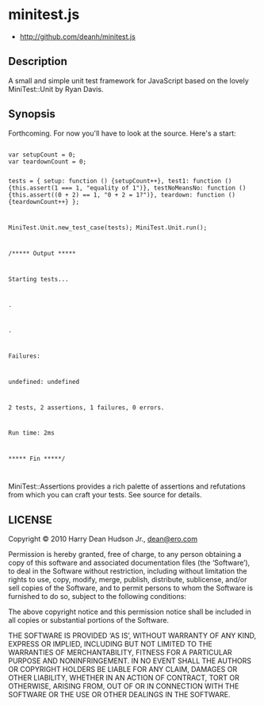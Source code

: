 # minitest.js #

* http://github.com/deanh/minitest.js

## Description ##

A small and simple unit test framework for JavaScript based on the lovely
MiniTest::Unit by Ryan Davis. 

## Synopsis ##

Forthcoming. For now you'll have to look at the source. Here's a start:

<code>
var setupCount = 0;
var teardownCount = 0;

tests = {
     setup: function () {setupCount++},
     test1: function () {this.assert(1 === 1, "equality of 1")},
     testNoMeansNo: function () {this.assert((0 + 2) == 1, "0 + 2 = 1?")},
     teardown: function () {teardownCount++}
};

MiniTest.Unit.new_test_case(tests);
MiniTest.Unit.run();

/***** Output *****

Starting tests...

.

.

Failures:

undefined: undefined

2 tests, 2 assertions, 1 failures, 0 errors.

Run time: 2ms

 ***** Fin *****/

</code>

MiniTest::Assertions provides a rich palette of assertions and refutations from which you can craft your
tests. See source for details.

## LICENSE ##

Copyright © 2010 Harry Dean Hudson Jr., <dean@ero.com>

Permission is hereby granted, free of charge, to any person obtaining a copy of this software and associated documentation files (the ‘Software’), to deal in the Software without restriction, including without limitation the rights to use, copy, modify, merge, publish, distribute, sublicense, and/or sell copies of the Software, and to permit persons to whom the Software is furnished to do so, subject to the following conditions:

The above copyright notice and this permission notice shall be included in all copies or substantial portions of the Software.

THE SOFTWARE IS PROVIDED ‘AS IS’, WITHOUT WARRANTY OF ANY KIND, EXPRESS OR IMPLIED, INCLUDING BUT NOT LIMITED TO THE WARRANTIES OF MERCHANTABILITY, FITNESS FOR A PARTICULAR PURPOSE AND NONINFRINGEMENT. IN NO EVENT SHALL THE AUTHORS OR COPYRIGHT HOLDERS BE LIABLE FOR ANY CLAIM, DAMAGES OR OTHER LIABILITY, WHETHER IN AN ACTION OF CONTRACT, TORT OR OTHERWISE, ARISING FROM, OUT OF OR IN CONNECTION WITH THE SOFTWARE OR THE USE OR OTHER DEALINGS IN THE SOFTWARE.